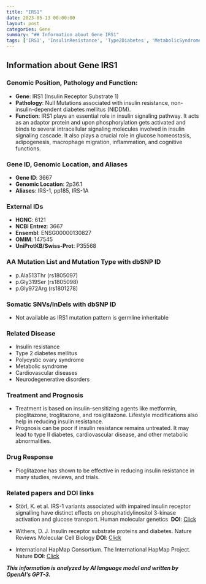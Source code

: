 ```yaml
---
title: "IRS1"
date: 2023-05-13 00:00:00
layout: post
categories: Gene
summary: "## Information about Gene IRS1"
tags: ['IRS1', 'InsulinResistance', 'Type2Diabetes', 'MetabolicSyndrome', 'Pioglitazone', 'Phosphatidylinositol3Kinase', 'GlucoseTransport', 'LifestyleModifications']
---
```


## Information about Gene IRS1

### Genomic Position, Pathology and Function:
- **Gene**: IRS1 (Insulin Receptor Substrate 1)
- **Pathology**: Null Mutations associated with insulin resistance, non-insulin-dependent diabetes mellitus (NIDDM).
- **Function**: IRS1 plays an essential role in insulin signaling pathway. It acts as an adaptor protein and upon phosphorylation gets activated and binds to several intracellular signaling molecules involved in insulin signaling cascade. It also plays a crucial role in glucose homeostasis, adipogenesis, macrophage migration, inflammation, and cognitive functions.

### Gene ID, Genomic Location, and Aliases
- **Gene ID**: 3667
- **Genomic Location**: 2p36.1
- **Aliases**: IRS-1, pp185, IRS-1A

### External IDs
- **HGNC**: 6121
- **NCBI Entrez**: 3667
- **Ensembl**: ENSG00000130827
- **OMIM**: 147545
- **UniProtKB/Swiss-Prot**: P35568

### AA Mutation List and Mutation Type with dbSNP ID
- p.Ala513Thr (rs1805097)
- p.Gly319Ser (rs1805098)
- p.Gly972Arg (rs1801278)

### Somatic SNVs/InDels with dbSNP ID
- Not available as IRS1 mutation pattern is germline inheritable

### Related Disease
- Insulin resistance
- Type 2 diabetes mellitus
- Polycystic ovary syndrome
- Metabolic syndrome 
- Cardiovascular diseases
- Neurodegenerative disorders 

### Treatment and Prognosis
- Treatment is based on insulin-sensitizing agents like metformin, pioglitazone, troglitazone, and rosiglitazone. Lifestyle modifications also help in reducing insulin resistance.
- Prognosis can be poor if insulin resistance remains untreated. It may lead to type II diabetes, cardiovascular disease, and other metabolic abnormalities.

### Drug Response
- Pioglitazone has shown to be effective in reducing insulin resistance in many studies, reviews, and trials.

### Related papers and DOI links
- Störl, K. et al. IRS-1 variants associated with impaired insulin receptor signalling have distinct effects on phosphatidylinositol 3-kinase activation and glucose transport. Human molecular genetics 
    **DOI**: [Click](https://doi.org/10.1093/hmg/ddg096)

- Withers, D. J. Insulin receptor substrate proteins and diabetes. Nature Reviews Molecular Cell Biology 
    **DOI**: [Click](https://doi.org/10.1038/nrm2694) 

- International HapMap Consortium. The International HapMap Project. Nature 
    **DOI**: [Click](https://doi.org/10.1038/nature02084)

**_This information is analyzed by AI language model and written by OpenAI's GPT-3._**